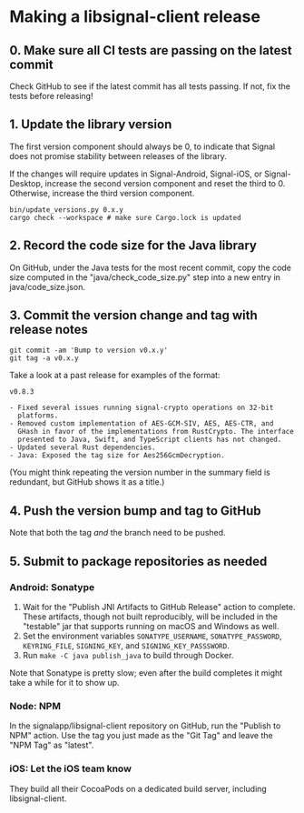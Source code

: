 # Making a libsignal-client release

## 0. Make sure all CI tests are passing on the latest commit

Check GitHub to see if the latest commit has all tests passing. If not, fix the tests before releasing!

## 1. Update the library version

The first version component should always be 0, to indicate that Signal does not promise stability between releases of the library.

If the changes will require updates in Signal-Android, Signal-iOS, or Signal-Desktop, increase the second version component and reset the third to 0. Otherwise, increase the third version component.

```
bin/update_versions.py 0.x.y
cargo check --workspace # make sure Cargo.lock is updated
```

## 2. Record the code size for the Java library

On GitHub, under the Java tests for the most recent commit, copy the code size computed in the "java/check_code_size.py" step into a new entry in java/code_size.json.

## 3. Commit the version change and tag with release notes

```
git commit -am 'Bump to version v0.x.y'
git tag -a v0.x.y
```

Take a look at a past release for examples of the format:

```
v0.8.3

- Fixed several issues running signal-crypto operations on 32-bit
  platforms.
- Removed custom implementation of AES-GCM-SIV, AES, AES-CTR, and
  GHash in favor of the implementations from RustCrypto. The interface
  presented to Java, Swift, and TypeScript clients has not changed.
- Updated several Rust dependencies.
- Java: Exposed the tag size for Aes256GcmDecryption.
```

(You might think repeating the version number in the summary field is redundant, but GitHub shows it as a title.)

## 4. Push the version bump and tag to GitHub

Note that both the tag *and* the branch need to be pushed.

## 5. Submit to package repositories as needed

### Android: Sonatype

1. Wait for the "Publish JNI Artifacts to GitHub Release" action to complete. These artifacts, though not built reproducibly, will be included in the "testable" jar that supports running on macOS and Windows as well.
2. Set the environment variables `SONATYPE_USERNAME`, `SONATYPE_PASSWORD`, `KEYRING_FILE`, `SIGNING_KEY`, and `SIGNING_KEY_PASSSWORD`.
3. Run `make -C java publish_java` to build through Docker.

Note that Sonatype is pretty slow; even after the build completes it might take a while for it to show up.

### Node: NPM

In the signalapp/libsignal-client repository on GitHub, run the "Publish to NPM" action. Use the tag you just made as the "Git Tag" and leave the "NPM Tag" as "latest".

### iOS: Let the iOS team know

They build all their CocoaPods on a dedicated build server, including libsignal-client.
